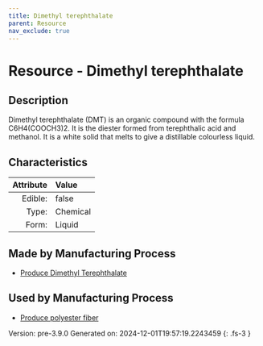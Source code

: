 ```yaml
---
title: Dimethyl terephthalate
parent: Resource
nav_exclude: true
---
```

# Resource - Dimethyl terephthalate

## Description
&#10;&#9;&#9;Dimethyl terephthalate (DMT) is an organic compound with the formula C6H4(COOCH3)2. &#10;&#9;&#9;It is the diester formed from terephthalic acid and methanol.&#9;&#10;&#9;&#9;It is a white solid that melts to give a distillable colourless liquid.&#10;&#9;

## Characteristics

| Attribute      | Value |
|--------:|:------|
|Edible:|false|
|Type:|Chemical|
|Form:|Liquid|
 
## Made by Manufacturing Process

- [Produce Dimethyl Terephthalate](../process/produce-dimethyl-terephthalate.html)

## Used by Manufacturing Process

- [Produce polyester fiber](../process/produce-polyester-fiber.html)


    

Version: pre-3.9.0 Generated on: 2024-12-01T19:57:19.2243459
{: .fs-3 }
